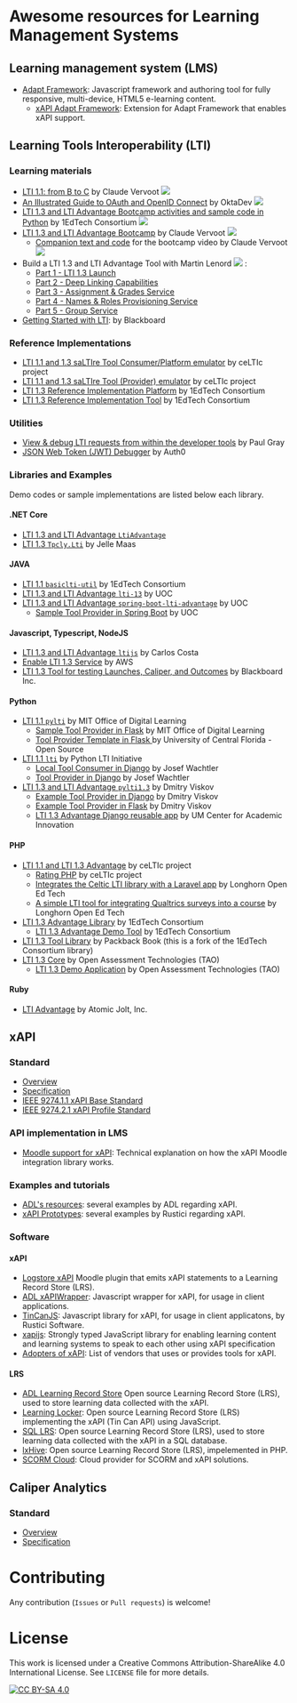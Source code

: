 # Awesome resources for Learning Management Systems

## Learning management system (LMS)
* [Adapt Framework](https://github.com/adaptlearning/adapt_framework): Javascript framework and authoring tool for fully responsive, multi-device, HTML5 e-learning content.
  * [xAPI Adapt Framework](https://github.com/adaptlearning/adapt-contrib-xapi): Extension for Adapt Framework that enables xAPI support.

## Learning Tools Interoperability (LTI)

### Learning materials
* [LTI 1.1: from B to C](https://www.youtube.com/watch?v=I0zhjzCxovw&list=PLb5mG7w3UZkM_kx0mbojgDX4qFkGQsXO_&index=1) by Claude Vervoot  ![](https://img.shields.io/badge/playlist-red?logo=YouTube)
* [An Illustrated Guide to OAuth and OpenID Connect](https://www.youtube.com/watch?v=t18YB3xDfXI) by OktaDev ![](https://img.shields.io/badge/playlist-red?logo=YouTube)
* [LTI 1.3 and LTI Advantage Bootcamp activities and sample code in Python](https://github.com/1EdTech/LTI-bootcamp-python/tree/main?tab=readme-ov-file) by 1EdTech Consortium ![](https://img.shields.io/badge/code-000?logo=GitHub)
* [LTI 1.3 and LTI Advantage Bootcamp](https://www.youtube.com/watch?v=f_6pWiQpg5s&list=PLb5mG7w3UZkPKHODmz5YCkIqnWQEsjMkd) by Claude Vervoot ![](https://img.shields.io/badge/playlist-red?logo=YouTube)
  * [Companion text and code](https://github.com/1EdTech/ltibootcamp) for the bootcamp video by Claude Vervoot ![](https://img.shields.io/badge/code-000?logo=GitHub)
* Build a LTI 1.3 and LTI Advantage Tool with Martin Lenord ![](https://img.shields.io/badge/video-red?logo=YouTube) :
  * [Part 1 - LTI 1.3 Launch](https://www.youtube.com/watch?v=fI-rhSSDU8M) 
  * [Part 2 - Deep Linking Capabilities](https://www.youtube.com/watch?v=EQUEmJFWNbI) 
  * [Part 3 - Assignment & Grades Service](https://www.youtube.com/watch?v=YOg_mZ6bWXg) 
  * [Part 4 - Names & Roles Provisioning Service](https://www.youtube.com/watch?v=1Ux-P8d-L0Q) 
  * [Part 5 - Group Service](https://www.youtube.com/watch?v=MpdsoZiFXuE)
* [Getting Started with LTI](https://blackboard.github.io/lti/getting-started-with-lti): by Blackboard

### Reference Implementations
* [LTI 1.1 and 1.3 saLTIre Tool Consumer/Platform emulator](https://saltire.lti.app/platform) by ceLTIc project
* [LTI 1.1 and 1.3 saLTIre Tool (Provider) emulator](https://saltire.lti.app/tool) by ceLTIc project
* [LTI 1.3 Reference Implementation Platform](https://lti-ri.imsglobal.org/platforms) by 1EdTech Consortium
* [LTI 1.3 Reference Implementation Tool](https://lti-ri.imsglobal.org/lti/tools) by 1EdTech Consortium

### Utilities
* [View & debug LTI requests from within the developer tools](https://github.com/pfgray/lti-debugger) by Paul Gray 
* [JSON Web Token (JWT) Debugger](https://jwt.io/#debugger-io) by Auth0

### Libraries and Examples
Demo codes or sample implementations are listed below each library.

#### .NET Core
* [LTI 1.3 and LTI Advantage `LtiAdvantage`](https://github.com/LtiLibrary/LtiAdvantage)
* [LTI 1.3 `Tpcly.Lti`](https://github.com/LtiLibrary/LtiAdvantage) by  Jelle Maas

#### JAVA
* [LTI 1.1 `basiclti-util`](https://github.com/1EdTech/basiclti-util-java) by 1EdTech Consortium
* [LTI 1.3 and LTI Advantage `lti-13`](https://github.com/UOC/java-lti-1.3) by UOC
* [LTI 1.3 and LTI Advantage `spring-boot-lti-advantage`](https://github.com/UOC/spring-boot-lti-advantage) by UOC
  * [Sample Tool Provider in Spring Boot](https://github.com/UOC/java-lti-1.3-provider-example) by UOC

#### Javascript, Typescript, NodeJS
* [LTI 1.3 and LTI Advantage `ltijs`](https://cvmcosta.me/ltijs/) by Carlos Costa
* [Enable LTI 1.3 Service](https://aws-samples.github.io/enable-lti/) by AWS
* [LTI 1.3 Tool for testing Launches, Caliper, and Outcomes](https://github.com/blackboard/BBDN-LTI-Tool-Provider-Node) by Blackboard Inc.

#### Python
* [LTI 1.1 `pylti`](https://github.com/mitodl/pylti) by MIT Office of Digital Learning
  * [Sample Tool Provider in Flask](https://github.com/mitodl/mit_lti_flask_sample) by MIT Office of Digital Learning
  * [Tool Provider Template in Flask ](https://github.com/ucfopen/lti-template-flask) by University of Central Florida - Open Source
* [LTI 1.1 `lti`](https://github.com/pylti/lti) by Python LTI Initiative
  * [Local Tool Consumer in Django](https://github.com/wachjose88/local-lti-consumer) by Josef Wachtler
  * [Tool Provider in Django](https://github.com/wachjose88/django-lti-provider-auth) by Josef Wachtler
* [LTI 1.3 and LTI Advantage `pylti1.3`](https://github.com/dmitry-viskov/pylti1.3) by Dmitry Viskov
  * [Example Tool Provider in Django](https://github.com/dmitry-viskov/pylti1.3-django-example) by Dmitry Viskov
  * [Example Tool Provider in Flask](https://github.com/dmitry-viskov/pylti1.3-flask-example) by Dmitry Viskov
  * [LTI 1.3 Advantage Django reusable app](https://github.com/academic-innovation/django-lti) by UM Center for Academic Innovation

#### PHP
* [LTI 1.1 and LTI 1.3 Advantage](https://github.com/celtic-project/LTI-PHP) by ceLTIc project
  * [Rating PHP](https://github.com/celtic-project/Rating-PHP) by ceLTIc project
  * [Integrates the Celtic LTI library with a Laravel app](https://github.com/longhornopen/laravel-celtic-lti) by Longhorn Open Ed Tech
  * [A simple LTI tool for integrating Qualtrics surveys into a course](https://github.com/longhornopen/qualtrics-lti) by Longhorn Open Ed Tech
* [LTI 1.3 Advantage Library](https://github.com/1EdTech/lti-1-3-php-library) by 1EdTech Consortium
  * [LTI 1.3 Advantage Demo Tool](https://github.com/1EdTech/lti-1-3-php-example-tool) by 1EdTech Consortium
* [LTI 1.3 Tool Library](https://github.com/packbackbooks/lti-1-3-php-library) by Packback Book (this is a fork of the 1EdTech Consortium library)
* [LTI 1.3 Core](https://github.com/oat-sa/lib-lti1p3-core) by  Open Assessment Technologies (TAO)
  * [LTI 1.3 Demo Application](https://github.com/oat-sa/demo-lti1p3) by  Open Assessment Technologies (TAO)

#### Ruby
* [LTI Advantage](https://github.com/atomicjolt/atomic_lti) by  Atomic Jolt, Inc. 


## xAPI

### Standard
* [Overview](https://xapi.com/overview/)
* [Specification](https://github.com/adlnet/xAPI-Spec)
* [IEEE 9274.1.1 xAPI Base Standard](https://opensource.ieee.org/xapi/xapi-base-standard-documentation)
* [IEEE 9274.2.1 xAPI Profile Standard](https://adlnet.github.io/xapi-profiles/xapi-profiles-about.html)

### API implementation in LMS
* [Moodle support for xAPI](https://moodledev.io/docs/5.0/apis/subsystems/xapi): Technical explanation on how the xAPI Moodle integration library works.

### Examples and tutorials
* [ADL's resources](https://adlnet.github.io/#xapi): several examples by ADL regarding xAPI.
* [xAPI Prototypes](https://xapi.com/prototypes/): several examples by Rustici regarding xAPI.

### Software
#### xAPI
* [Logstore xAPI](https://moodle.org/plugins/logstore_xapi) Moodle plugin that emits xAPI statements to a Learning Record Store (LRS).
* [ADL xAPIWrapper](https://github.com/adlnet/xAPIWrapper): Javascript wrapper for xAPI, for usage in client applications.
* [TinCanJS](https://github.com/RusticiSoftware/TinCanJS): Javascript library for xAPI, for usage in client applicatons, by Rustici Software.
* [xapijs](https://github.com/xapijs/xapi): Strongly typed JavaScript library for enabling learning content and learning systems to speak to each other using xAPI specification
* [Adopters of xAPI](https://xapi.com/adopters/): List of vendors that uses or provides tools for xAPI.
#### LRS
* [ADL Learning Record Store](https://github.com/adlnet/ADL_LRS) Open source Learning Record Store (LRS), used to store learning data collected with the xAPI.
* [Learning Locker](https://github.com/LearningLocker/learninglocker): Open source Learning Record Store (LRS) implementing the xAPI (Tin Can API) using JavaScript.
* [SQL LRS](https://www.sqllrs.com/): Open source Learning Record Store (LRS), used to store learning data collected with the xAPI in a SQL database.
* [lxHive](https://github.com/g3i/lxHive): Open source Learning Record Store (LRS), impelemented in PHP.
* [SCORM Cloud](https://cloud.scorm.com): Cloud provider for SCORM and xAPI solutions.


## Caliper Analytics

### Standard
* [Overview](https://www.1edtech.org/standards/caliper)
* [Specification](https://www.imsglobal.org/spec/caliper/latest/)


# Contributing
Any contribution (`Issues` or `Pull requests`) is welcome!

# License
This work is licensed under a Creative Commons Attribution-ShareAlike 4.0 International License.
See `LICENSE` file for more details.

[![CC BY-SA 4.0](https://i.creativecommons.org/l/by-sa/4.0/88x31.png)](LICENSE)
